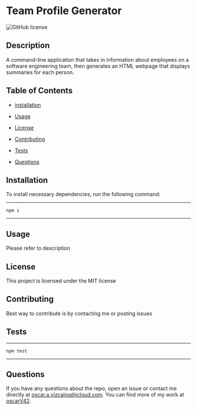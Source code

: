 # Team Profile Generator

![GitHub license](https://img.shields.io/badge/license-MIT-yellow.svg)

## Description

A command-line application that takes in information about employees on a software engineering team, then generates an HTML webpage that displays summaries for each person.

## Table of Contents

- [installation](#installation)
- [Usage](#usage)

- [License](#license)

- [Contributing](#contributing)

- [Tests](#tests)

- [Questions](#questions)

## Installation

To install necessary dependencies, run the following command:

---

    npm i

---

## Usage

Please refer to description

## License

This project is licensed under the MIT license

## Contributing

Best way to contribute is by contacting me or posting issues

## Tests

---

    npm test

---

## Questions

If you have any questions about the repo, open an issue or contact me directly at oscar.a.vizcaino@icloud.com. You can find more of my work at
[oscarV42](https://github.com/oscarV42/).
